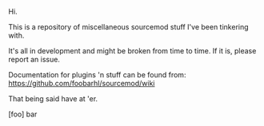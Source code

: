 Hi.

This is a repository of miscellaneous sourcemod stuff I've been tinkering with.  

It's all in development and might be broken from time to time.  If it is, please report an issue.  

Documentation for plugins 'n stuff can be found from: https://github.com/foobarhl/sourcemod/wiki

That being said have at 'er.

[foo] bar
